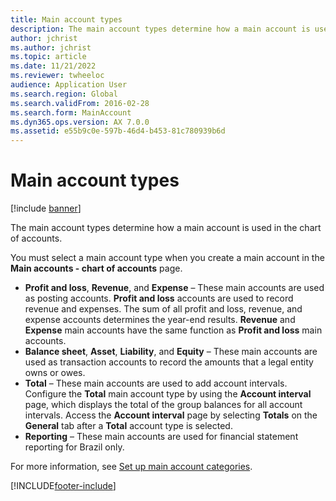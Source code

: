 ```yaml
---
title: Main account types
description: The main account types determine how a main account is used in the chart of accounts. Learn about different aspects of main accounts.
author: jchrist
ms.author: jchrist
ms.topic: article
ms.date: 11/21/2022
ms.reviewer: twheeloc
audience: Application User
ms.search.region: Global
ms.search.validFrom: 2016-02-28
ms.search.form: MainAccount
ms.dyn365.ops.version: AX 7.0.0
ms.assetid: e55b9c0e-597b-46d4-b453-81c780939b6d
---
```


# Main account types

[!include [banner](../includes/banner.md)]

The main account types determine how a main account is used in the chart of accounts.

You must select a main account type when you create a main account in the **Main accounts - chart of accounts** page.
-   **Profit and loss**, **Revenue**, and **Expense** – These main accounts are used as posting accounts. **Profit and loss** accounts are used to record revenue and expenses. The sum of all profit and loss, revenue, and expense accounts determines the year-end results. **Revenue** and **Expense** main accounts have the same function as **Profit and loss** main accounts.
-   **Balance sheet**, **Asset**, **Liability**, and **Equity** – These main accounts are used as transaction accounts to record the amounts that a legal entity owns or owes.
-   **Total** – These main accounts are used to add account intervals. Configure the **Total** main account type by using the **Account interval** page, which displays the total of the group balances for all account intervals. Access the **Account interval** page by selecting **Totals** on the **General** tab after a **Total** account type is selected.
-   **Reporting** – These main accounts are used for financial statement reporting for Brazil only.

For more information, see [Set up main account categories](tasks/set-up-main-account-categories.md).





[!INCLUDE[footer-include](../../includes/footer-banner.md)]
